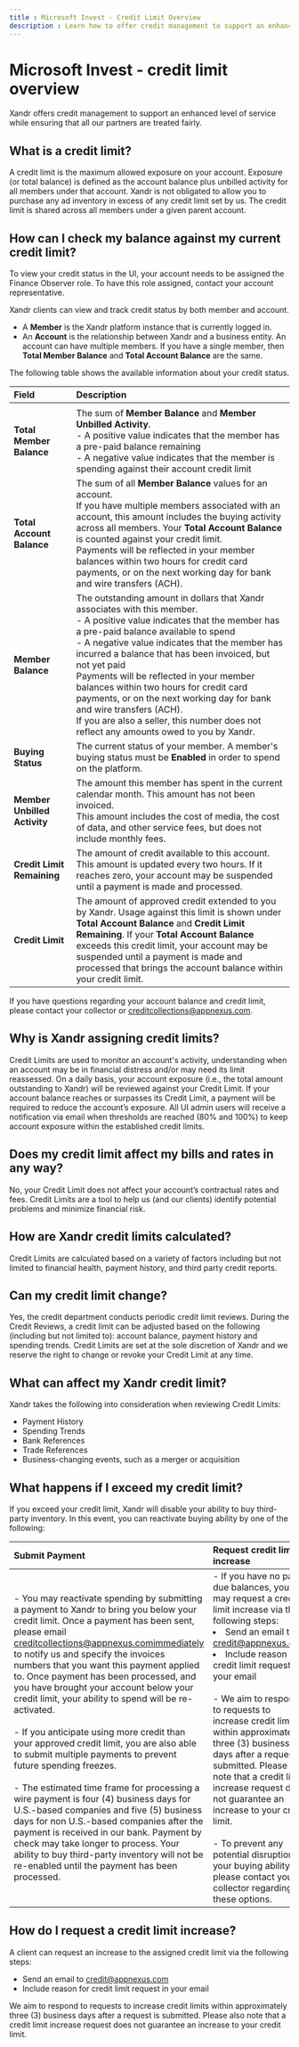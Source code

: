 ```yaml
---
title : Microsoft Invest - Credit Limit Overview
description : Learn how to offer credit management to support an enhanced level of service while ensuring that all our partners are treated fairly.
---
```



# Microsoft Invest - credit limit overview 

Xandr offers credit management to support an
enhanced level of service while ensuring that all our partners are
treated fairly.

## What is a credit limit?

A credit limit is the maximum allowed exposure on your account. Exposure
(or total balance) is defined as the account balance plus unbilled
activity for all members under that account.
Xandr is not obligated to allow you to purchase
any ad inventory in excess of any credit limit set by us. The credit
limit is shared across all members under a given parent account.

## How can I check my balance against my current credit limit?

To view your credit status in the UI, your account needs to be assigned
the Finance Observer role. To have this role assigned, contact your
account representative.

Xandr clients can view and track credit status
by both member and account.

- A **Member** is the
  Xandr platform instance that is currently
  logged in.
- An **Account** is the relationship
  between Xandr and a business entity. An
  account can have multiple members. If you have a single member, then
  **Total Member Balance** and
  **Total Account Balance** are the same.

The following table shows the available information about your credit status.

| Field | Description |
|:---|:---|
|  |  |
| **Total Member Balance** | The sum of **Member Balance** and **Member Unbilled Activity**.<br>- A positive value indicates that the member has a pre-paid balance remaining<br>- A negative value indicates that the member is spending against their account credit limit |
| **Total Account Balance** | The sum of all **Member Balance** values for an account.<br>If you have multiple members associated with an account, this amount includes the buying activity across all members. Your **Total Account Balance** is counted against your credit limit.<br>Payments will be reflected in your member balances within two hours for credit card payments, or on the next working day for bank and wire transfers (ACH). |
| **Member Balance** | The outstanding amount in dollars that Xandr associates with this member.<br> - A positive value indicates that the member has a pre-paid balance available to spend<br> - A negative value indicates that the member has incurred a balance that has been invoiced, but not yet paid<br>Payments will be reflected in your member balances within two hours for credit card payments, or on the next working day for bank and wire transfers (ACH).<br>If you are also a seller, this number does not reflect any amounts owed to you by Xandr. |
| **Buying Status** | The current status of your member. A member's buying status must be **Enabled** in order to spend on the platform. |
| **Member Unbilled Activity** | The amount this member has spent in the current calendar month. This amount has not been invoiced.<br>This amount includes the cost of media, the cost of data, and other service fees, but does not include monthly fees. |
| **Credit Limit Remaining** | The amount of credit available to this account. This amount is updated every two hours. If it reaches zero, your account may be suspended until a payment is made and processed. |
| **Credit Limit** | The amount of approved credit extended to you by Xandr. Usage against this limit is shown under **Total Account Balance** and **Credit Limit Remaining**. If your **Total Account Balance** exceeds this credit limit, your account may be suspended until a payment is made and processed that brings the account balance within your credit limit. |


If you have questions regarding your account balance and credit limit,
please contact your collector or [creditcollections@appnexus.com](mailto:creditcollections@appnexus.com).

## Why is Xandr assigning credit limits?

Credit Limits are used to monitor an account's activity, understanding
when an account may be in financial distress and/or may need its limit
reassessed. On a daily basis, your account exposure (i.e., the total
amount outstanding to Xandr) will be reviewed
against your Credit Limit. If your account balance reaches or surpasses
its Credit Limit, a payment will be required to reduce the account’s
exposure. All UI admin users will receive a notification via email when
thresholds are reached (80% and 100%) to keep account exposure within
the established credit limits.

## Does my credit limit affect my bills and rates in any way?

No, your Credit Limit does not affect your account’s contractual rates
and fees. Credit Limits are a tool to help us (and our clients) identify
potential problems and minimize financial risk.

## How are Xandr credit limits calculated?

Credit Limits are calculated based on a variety of factors including but
not limited to financial health, payment history, and third party credit
reports.

## Can my credit limit change?

Yes, the credit department conducts periodic credit limit reviews.
During the Credit Reviews, a credit limit can be adjusted based on the
following (including but not limited to): account balance, payment
history and spending trends. Credit Limits are set at the sole
discretion of Xandr and we reserve the right to
change or revoke your Credit Limit at any time.

## What can affect my Xandr credit limit?

Xandr takes the following into consideration
when reviewing Credit Limits:

- Payment History
- Spending Trends
- Bank References
- Trade References
- Business-changing events, such as a merger or acquisition

## What happens if I exceed my credit limit?

<div id="credit_limit_overview__p-f74691c4-7d3c-4fbc-b42f-7835817a5bc7"
>

If you exceed your credit limit, Xandr will
disable your ability to buy third-party inventory. In this event, you
can reactivate buying ability by one of the following:

| Submit Payment | Request credit limit increase |
|:---|:---|
| - You may reactivate spending by submitting a payment to Xandr to bring you below your credit limit. Once a payment has been sent, please email creditcollections@appnexus.comimmediately to notify us and specify the invoices numbers that you want this payment applied to. Once payment has been processed, and you have brought your account below your credit limit, your ability to spend will be re-activated.<br><br> - If you anticipate using more credit than your approved credit limit, you are also able to submit multiple payments to prevent future spending freezes.<br><br> - The estimated time frame for processing a wire payment is four (4) business days for U.S.-based companies and five (5) business days for non U.S.-based companies after the payment is received in our bank. Payment by check may take longer to process. Your ability to buy third-party inventory will not be re-enabled until the payment has been processed.<br> | - If you have no past due balances, you may request a credit limit increase via the following steps:<br> <li> Send an email to [credit@appnexus.com](http://credit@appnexus.com)<br><li>Include reason for credit limit request in your email<br> <br> - We aim to respond to requests to increase credit limits within approximately three (3) business days after a request is submitted. Please also note that a credit limit increase request does not guarantee an increase to your credit limit.<br><br> - To prevent any potential disruption to your buying ability, please contact your collector regarding these options. |

## How do I request a credit limit increase?

A client can request an increase to the assigned credit limit via the
following steps:

- Send an email to [credit@appnexus.com](http://credit@appnexus.com)
- Include reason for credit limit request in your email

We aim to respond to requests to increase credit limits within
approximately three (3) business days after a request is submitted.
Please also note that a credit limit increase request does not guarantee
an increase to your credit limit.
